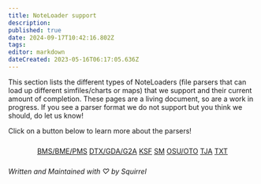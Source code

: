 ```yaml
---
title: NoteLoader support
description: 
published: true
date: 2024-09-17T10:42:16.802Z
tags: 
editor: markdown
dateCreated: 2023-05-16T06:17:05.636Z
---
```


This section lists the different types of NoteLoaders (file parsers that can load up different simfiles/charts or maps) that we support and their current amount of completion. These pages are a living document, so are a work in progress. If you see a parser format we do not support but you think we should, do let us know!

Click on a button below to learn more about the parsers!

<div style="display: flex; justify-content: center;">
  <div class="row-justified-flex-div" style="max-width: none;">
    <div class="column-aligned-flex-div" style="max-width: none; margin: 10px;">
    	<div class="row-justified-flex-div">
      	<a class="foxb foxb-primary" href="./mode-support/bms-pms-support">BMS/BME/PMS</a>
      	<a class="foxb foxb-primary" href="./mode-support/dtx-gda-support">DTX/GDA/G2A</a>
        <a class="foxb foxb-primary" href="./mode-support/ksf-support">KSF</a>
        <a class="foxb foxb-primary" href="./mode-support/sm-support">SM</a>
        <a class="foxb foxb-primary" href="./mode-support/oto-support">OSU/OTO</a>
        <a class="foxb foxb-primary" href="./mode-support/tja-support">TJA</a>
        <a class="foxb foxb-primary" href="./mode-support/txt-support">TXT</a>
    	</div>
		</div>
  </div>
</div>

_Written and Maintained with ♡ by Squirrel_